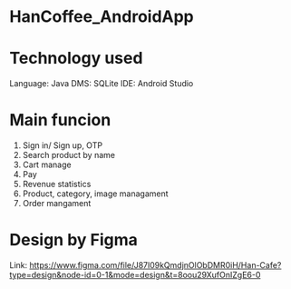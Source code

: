 # HanCoffee_AndroidApp
# Technology used
Language: Java
DMS: SQLite
IDE: Android Studio
# Main funcion
1. Sign in/ Sign up, OTP
2. Search product by name
3. Cart manage
4. Pay
5. Revenue statistics
6. Product, category, image managament
7. Order mangament
# Design by Figma
Link: https://www.figma.com/file/J87l09kQmdjnOlObDMR0iH/Han-Cafe?type=design&node-id=0-1&mode=design&t=8oou29XufOnIZgE6-0
